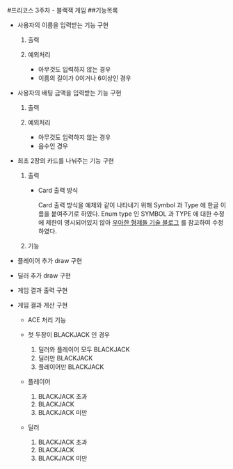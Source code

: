 #프리코스 3주차 - 블랙잭 게임
##기능목록
* 사용자의 이름을 입력받는 기능 구현
    
    1. 출력 
    
    2. 예외처리
        * 아무것도 입력하지 않는 경우
        * 이름의 길이가 0이거나 6이상인 경우
      
        
* 사용자의 배팅 금액을 입력받는 기능 구현
    
    1. 출력
    
    2. 예외처리
        * 아무것도 입력하지 않는 경우
        * 음수인 경우

* 최초 2장의 카드를 나눠주는 기능 구현
    
    1. 출력 
        
        * Card 출력 방식
        
            Card 출력 방식을 예제와 같이 나타내기 위해 Symbol 과 Type 에 한글 이름을 붙여주기로 하였다.
            Enum type 인 SYMBOL 과 TYPE
             에 대한 수정에 제한이 명시되어있지 않아 [우아한 형제들 기술 블로그](http://woowabros.github.io/tools/2017/07/10/java-enum-uses.html) 를 참고하여 수정하였다.  
    2. 기능

* 플레이어 추가 draw 구현
* 딜러 추가 draw 구현
* 게임 결과 출력 구현
* 게임 결과 게산 구현
    
    * ACE 처리 기능
    * 첫 두장이 BLACKJACK 인 경우
    
        1. 딜러와 플레이어 모두 BLACKJACK
        2. 딜러만 BLACKJACK
        3. 플레이어만 BLACKJACK
    
    * 플레이어 
        1. BLACKJACK 초과
        2. BLACKJACK
        3. BLACKJACK 미만
    * 딜러 
        1. BLACKJACK 초과
        2. BLACKJACK
        3. BLACKJACK 미만
    